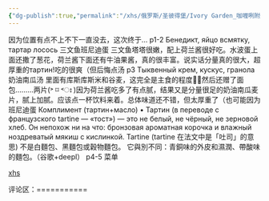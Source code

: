 ```yaml
---
{"dg-publish":true,"permalink":"/xhs/俄罗斯/圣彼得堡/Ivory Garden_咖喱咧附近/","tags":["rednote","圣彼得堡"],"created":"2025-03-17T22:48:24.402+08:00","updated":"2025-03-20T22:46:14.502+08:00"}
---
```


 

因为位置有点不上不下一直没去，这次终于…
p1-2 Бенедикт, яйцо всмятку, тартар лосось 三文鱼班尼迪蛋 三文鱼塔塔很嫩，配上荷兰酱很好吃。水波蛋上面还撒了葱花，荷兰酱下面还有牛油果酱，真的很丰富。说实话分量真的很大，超厚重的тартин!吃的很爽（但后悔点汤
p3 Тыквенный крем, кускус, гранола 奶油南瓜汤 里面有库斯库斯米和谷麦，这完全是主食的程度🤦‍♀️然后还赠了面包………两片(˃ ⌑ ˂ഃ )因为荷兰酱吃多了有点腻，结果又是分量很足的奶油南瓜麦片，腻上加腻。应该点一杯饮料来着。总体味道还不错，但太厚重了（也可能因为班尼迪蛋
Комплимент (тартин+масло)
• Тартин (в переводе с французского tartine — «тост») — это не белый, не чёрный, не зерновой хлеб. Он непохож ни на что: бронзовая ароматная корочка и влажный ноздреватый мякиш с кислинкой. Tartine (tartine 在法文中是「吐司」的意思) 不是白麵包、黑麵包或穀物麵包。 它與別不同：青銅味的外皮和濕潤、帶酸味的麵包。（谷歌+deepl）
p4-5 菜单

[xhs](https://www.xiaohongshu.com/explore/675204170000000008007b97?xsec_token=ABEKnq1KzkoWEzWTgTTbKd-ctYHEiBsAvbX-rCGsBbLMM=&xsec_source=pc_user)

评论区：===========

